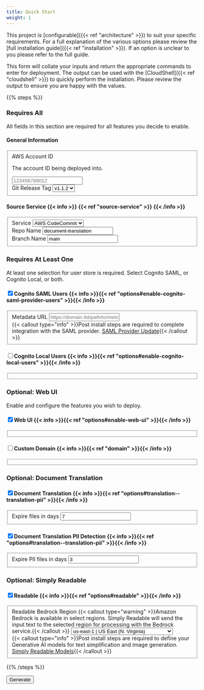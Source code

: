 ```yaml
---
title: Quick Start
weight: 1
---
```


<!--
Copyright Amazon.com, Inc. or its affiliates. All Rights Reserved.
SPDX-License-Identifier: MIT-0
-->

This project is [configurable]({{< ref "architecture" >}}) to suit your specific requirements. For a full explanation of the various options please review the [full installation guide]({{< ref "installation" >}}). If an option is unclear to you please refer to the full guide.

This form will collate your inputs and return the appropriate commands to enter for deployment. The output can be used with the [CloudShell]({{< ref "cloudshell" >}}) to quickly perform the installation. Please review the output to ensure you are happy with the values.

<button id="buttonCopy" style="display: none;"  onclick="copyToClipboard()">Copy</button>
<code id="result" style="display: none;"></code>
<button id="buttonCopy2" style="display: none;"  onclick="copyToClipboard()">Copy</button>
<form id="form">

{{% steps %}}

### Requires All
All fields in this section are required for all features you decide to enable.

<h4>General Information</h4>

<fieldset>
<div>
	<label for="accountId">AWS Account ID</label>
	<p class="sublabel" >The account ID being deployed into.</p>
	<input class="requiredForGitHub" type="text" name="accountId" placeholder="123456789012" maxlength="12" minlength="12" pattern="\d+" required/>
</div>
<div>
	<label for="sourceGitTag">Git Release Tag</label>
	<select id="sourceGitTag" name="sourceGitTag">
		<option value="v1.1.2">v1.1.2</option>
	</select>
</div>
</fieldset>


<h4>Source Service {{< info >}} {{< ref "source-service" >}} {{< /info >}}</h4>

<fieldset>
<div>
	<label for="sourceGitService">Service</label>
	<select name="sourceGitService">
		<option value="codecommit">AWS CodeCommit</option>
		<option value="github">GitHub</option>
	</select>
</div>
<div class="isForGitHub isNotForCodeCommit" style="display: none;">
	<label for="sourceGitRepoOwner">Repo Owner</label>
	<input class="requiredForGitHub" type="text" name="sourceGitRepoOwner" placeholder="username">
</div>
<div>
	<label for="sourceGitRepo">Repo Name</label>
	<input type="text" name="sourceGitRepo" placeholder="document-translation" value="document-translation" required>
</div>
<div>
	<label for="sourceGitBranch">Branch Name</label>
	<input type="text" name="sourceGitBranch" placeholder="main" value="main" required/>
</div>
</fieldset>

### Requires At Least One
At least one selection for user store is required. Select Cognito SAML, or Cognito Local, or both.

<h4><input type="checkbox" name="cognitoSamlUsers" checked/>Cognito SAML Users {{< info >}}{{< ref "options#enable-cognito-saml-provider-users" >}}{{< /info >}}</h4>

<fieldset>
<div class="isForCognitoSamlUsers">
	<label for="cognitoSamlMetadataUrl">Metadata URL</label>
	<input class="requiredForCognitoSamlUsers" type="text" name="cognitoSamlMetadataUrl" placeholder="https://domain.tld/path/to/metadata.xml?appid=xxxxxxxx-xxxx-xxxx-xxxx-xxxxxxxxxxxx" required/>
</div>
<div class="isForCognitoSamlUsers">
	{{< callout type="info" >}}Post install steps are required to complete integration with the SAML provider. <a href='{{< ref "saml-provider-update" >}}'>SAML Provider Update</a>{{< /callout >}}
</div>
</fieldset>

<h4><input type="checkbox" name="cognitoLocalUsers"/>Cognito Local Users {{< info >}}{{< ref "options#enable-cognito-local-users" >}}{{< /info >}}</h4>

<fieldset>
<div class="isForCognitoLocalUsers" style="display: none;">
	<label for="cognitoLocalUsersMfa">MFA</label>
	<select name="cognitoLocalUsersMfa">
		<option value="required">Required</option>
		<option value="optional">Optional</option>
		<option value="off">Off</option>
	</select>
</div>
<div class="isForCognitoLocalUsersMfa" style="display: none;">
	<input type="checkbox" name="cognitoLocalUsersMfaOtp"/>
	<label class="checkbox" for="cognitoLocalUsersMfaOtp">MFA OTP</label>
</div>
<div class="isForCognitoLocalUsersMfa" style="display: none;">
	<input type="checkbox" name="cognitoLocalUsersMfaSms"/>
	<label class="checkbox" for="cognitoLocalUsersMfaSms">MFA SMS</label>
</div>
<div class="isForCognitoLocalUsers" style="display: none;">
	{{< callout type="info" >}}Post install steps are required to create Local Cognito Users. <a href='{{< ref "cognito-first-user" >}}'>Cognito First User</a>{{< /callout >}}
</div>
</fieldset>

### Optional: Web UI

Enable and configure the features you wish to deploy.

<h4><input type="checkbox" name="webUi" checked/>Web UI {{< info >}}{{< ref "options#enable-web-ui" >}}{{< /info >}}</h4>

<fieldset>
<div class="isForCognitoLocalUsers" style="display: none;">
	{{< callout type="info" >}}Post install steps are required to access the web user interface. <a target='_blank' href='{{< ref "web-ui" >}}'>Access Web UI</a>{{< /callout >}}
</div>
</fieldset>

<h4><input type="checkbox" name="customDomainEnable"/>Custom Domain {{< info >}}{{< ref "domain" >}}{{< /info >}}</h4>

<fieldset>
<div class="isForCustomDomain" style="display: none;">
	<label for="customDomainName">Domain Name</label>
	<input class="requiredForCustomDomain" type="text" name="customDomainName" placeholder="document-translation.business.com" required/>
</div>
<div class="isForCustomDomain" style="display: none;">
	<label for="customDomainCert">Certificate ARN</label>
	<input class="requiredForCustomDomain" type="text" name="customDomainCert" placeholder="arn:aws:acm:us-east-1:123456789012:certificate/abcdefgh-1234-5678-9012-ijklmnopqrst" required/>
</div>
</fieldset>

### Optional: Document Translation
<h4><input type="checkbox" name="translation" checked/>Document Translation {{< info >}}{{< ref "options#translation--translation-pii" >}}{{< /info >}}</h4>

<fieldset>
<div class="isForTranslation">
	<label for="translationLifecycleDefault">Expire files in days</label>
	<input class="requiredForTranslation" type="number" name="translationLifecycleDefault" min="1" placeholder="7" value="7" required/>
</div>
</fieldset>

<h4><input type="checkbox" name="piiDetectionEnable" checked/>Document Translation PII Detection {{< info >}}{{< ref "options#translation--translation-pii" >}}{{< /info >}}</h4>

<fieldset>
<div class="isForPiiDetection">
	<label for="piiDetectionLifecycle">Expire PII files in days</label>
	<input class="requiredForPiiDetection" type="number" name="piiDetectionLifecycle" min="1" placeholder="3" value="3" required/>
</div>
</fieldset>

### Optional: Simply Readable

<h4><input type="checkbox" name="readable" checked/>Readable {{< info >}}{{< ref "options#readable" >}}{{< /info >}}</h4>

<fieldset>
<div class="isForReadable">
<label for="readableBedrockRegion">Readable Bedrock Region</label>
{{< callout type="warning" >}}Amazon Bedrock is available in select regions. Simply Readable will send the input text to the selected region for processing with the Bedrock service.{{< /callout >}}
<select id="readableBedrockRegion" name="readableBedrockRegion">
	<option value="us-east-1">us-east-1 | US East (N. Virginia)</option>
	<option value="us-west-2">us-west-2 | US West (Oregon)</option>
	<option value="ap-southwest-1">ap-southwest-1 | Asia Pacific (Singapore)</option>
	<option value="ap-northeast-1">ap-northeast-1 | Asia Pacific (Tokyo)</option>
	<option value="eu-central-1">eu-central-1 | Europe (Frankfurt)</option>
</select>
<div class="isForCognitoSamlUsers">
	{{< callout type="info" >}}Post install steps are required to define your Generative AI models for text simplification and image generation. <a href='{{< ref "simply-readable-models" >}}'>Simply Readable Models</a>{{< /callout >}}
</div>
</div>
</fieldset>

{{% /steps %}}


<button>Generate</button>

</form>
<script src="../../js/quick-start.js"></script>